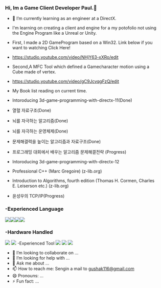 ### Hi, Im a Game Client Developer Paul.👋

- 🌱 I’m currently learning as an engineer at a DirectX.
- I'm learning on creating a client and engine for a my potofolio not using the Engine Program like a Unreal or Unity.
-  First, I made a 2D GameProgram based on a Win32. Link below if you want to watching Click Here! 
-   https://studio.youtube.com/video/NHjY63-xXRo/edit 
-   Second,A MFC Tool which defined a Gamecharacter motion using a Cube made of vertex. 
-   https://studio.youtube.com/video/gC9JcvqgFzQ/edit
  
- My Book list reading on current time.
- Intoroducing 3d-game-programming-with-directx-11(Done) 
- 열혈 자료구조(Done)
- 뇌를 자극하는 알고리즘(Done) 
- 뇌를 자극하는 운영체제(Done)
- 문제해결력을 높이는 알고리즘과 자료구조(Done)
- 프로그래밍 대회에서 배우는 알고리즘 문제해결전략 (Progress)
- Intoroducing 3d-game-programming-with-directx-12 
- Professional C++ (Marc Gregoire) (z-lib.org) 
- Introduction to Algorithms, fourth edition (Thomas H. Cormen, Charles E. Leiserson etc.) (z-lib.org)
- 윤성우의 TCP/IP(Progress)

### -Experienced Language 
<img src="https://img.shields.io/badge/C-A8B9CC?style=for-the-badge&logo=C&logoColor=white"><img src="https://img.shields.io/badge/C++-00599C?style=for-the-badge&logo=C++&logoColor=white"><img src="https://img.shields.io/badge/.NET-512BD4?style=for-the-badge&logo=.NET&logoColor=white"><img src="https://img.shields.io/badge/SQLite-003B57?style=for-the-badge&logo=SQLite&logoColor=white">
### -Hardware Handled
<img src="https://img.shields.io/badge/STMicroelectronics-03234B?style=for-the-badge&logo=STMicroelectronics&logoColor=white">
<img src="https://img.shields.io/badge/ARM-0091BD?style=flat&logo=Arm&logoColor=white"/>
 -Experienced Tool
<img src="https://img.shields.io/badge/Git-F05032style=flat&logo=Git&logoColor=white">
<img src="https://img.shields.io/badge/SVN-F05032style=flat&logo=SVN&logoColor=white">
<img src="https://img.shields.io/badge/QT-41CD52=flat&logo=QT&logoColor=white"/>



- 👯 I’m looking to collaborate on ...
- 🤔 I’m looking for help with ...
- 💬 Ask me about ...
- 📫 How to reach me: Sengin a mail to gushak116@gmail.com
- 😄 Pronouns: ...
- ⚡ Fun fact: ...

